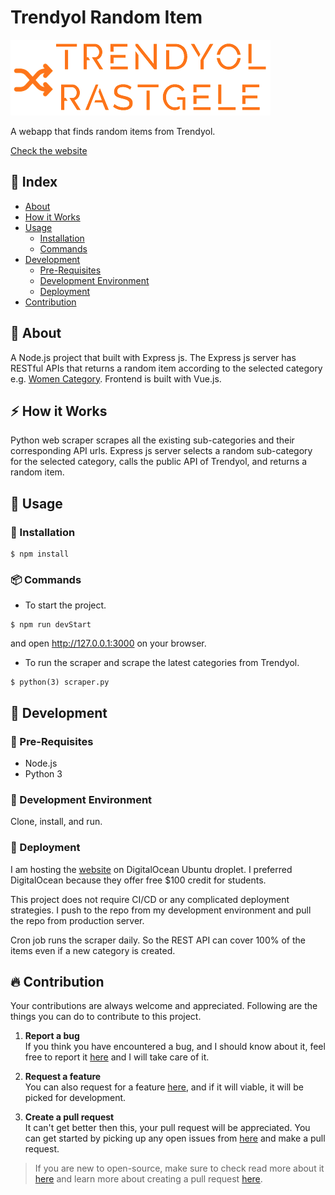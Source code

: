 # Trendyol Random Item
[![Trendyol Rastgele](./public/images/logo.png)](https://trendyolrastgele.social/)

A webapp that finds random items from Trendyol.

[Check the website](https://trendyolrastgele.social/)

## :ledger: Index

- [About](#beginner-about)
- [How it Works](#zap-how-it-works)
- [Usage](#flashlight-usage)
  - [Installation](#electric_plug-installation)
  - [Commands](#package-commands)
- [Development](#wrench-development)
  - [Pre-Requisites](#notebook-pre-requisites)
  - [Development Environment](#nut_and_bolt-development-environment)
  - [Deployment](#rocket-deployment)  
- [Contribution](#fire-contribution)

##  :beginner: About
A Node.js project that built with Express js. The Express js server has RESTful APIs that returns a random item according to the selected category e.g. [Women Category](https://trendyolrastgele.social/category/1). Frontend is built with Vue.js.

## :zap: How it Works
Python web scraper scrapes all the existing sub-categories and their corresponding API urls. Express js server selects a random sub-category for the selected category, calls the public API of Trendyol, and returns a random item.

##  :flashlight: Usage
###  :electric_plug: Installation
```
$ npm install
```

###  :package: Commands
- To start the project.
```
$ npm run devStart
```
   and open http://127.0.0.1:3000 on your browser.

- To run the scraper and scrape the latest categories from Trendyol.
```
$ python(3) scraper.py 
```

##  :wrench: Development

### :notebook: Pre-Requisites
- Node.js
- Python 3

###  :nut_and_bolt: Development Environment
Clone, install, and run.


### :rocket: Deployment
I am hosting the [website](https://trendyolrastgele.social) on DigitalOcean Ubuntu droplet. I preferred DigitalOcean because they offer free $100 credit for students.

This project does not require CI/CD or any complicated deployment strategies. I push to the repo from my development environment and pull the repo from production server.

Cron job runs the scraper daily. So the REST API can cover 100% of the items even if a new category is created.


##  :fire: Contribution

Your contributions are always welcome and appreciated. Following are the things you can do to contribute to this project.

 1. **Report a bug** <br>
 If you think you have encountered a bug, and I should know about it, feel free to report it [here](https://github.com/atuncer/TrendyolRandomItem/issues/new) and I will take care of it.

 2. **Request a feature** <br>
 You can also request for a feature [here](https://github.com/atuncer/TrendyolRandomItem/issues/new), and if it will viable, it will be picked for development.  

 3. **Create a pull request** <br>
 It can't get better then this, your pull request will be appreciated. You can get started by picking up any open issues from [here](https://github.com/atuncer/TrendyolRandomItem/issues?q=is%3Aissue+is%3Aopen+sort%3Aupdated-desc) and make a pull request.

 > If you are new to open-source, make sure to check read more about it [here](https://www.digitalocean.com/community/tutorial_series/an-introduction-to-open-source) and learn more about creating a pull request [here](https://www.digitalocean.com/community/tutorials/how-to-create-a-pull-request-on-github).
